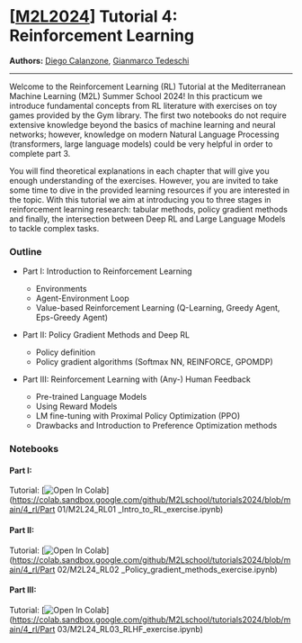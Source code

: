 # [[M2L2024](https://www.m2lschool.org/home)] Tutorial 4: Reinforcement Learning

**Authors:** [Diego Calanzone](https://halixness.github.io), [Gianmarco Tedeschi](#)

--- 

Welcome to the Reinforcement Learning (RL) Tutorial at the Mediterranean Machine Learning (M2L) Summer School 2024!
In this practicum we introduce fundamental concepts from RL literature with exercises on toy games provided by the Gym library. The first two notebooks do not require extensive knowledge beyond the basics of machine learning and neural networks; however, knowledge on modern Natural Language Processing (transformers, large language models) could be very helpful in order to complete part 3.

You will find theoretical explanations in each chapter that will give you enough understanding of the exercises. However, you are invited to take some time to dive in the provided learning resources if you are interested in the topic. With this tutorial we aim at introducing you to three stages in reinforcement learning research: tabular methods, policy gradient methods and finally, the intersection between Deep RL and Large Language Models to tackle complex tasks.   

### Outline

* Part I: Introduction to Reinforcement Learning
  *  Environments
  *  Agent-Environment Loop
  *  Value-based Reinforcement Learning (Q-Learning, Greedy Agent, Eps-Greedy Agent)

* Part II: Policy Gradient Methods and Deep RL
  *  Policy definition
  *  Policy gradient algorithms (Softmax NN, REINFORCE, GPOMDP)

* Part III: Reinforcement Learning with (Any-) Human Feedback
  *  Pre-trained Language Models
  *  Using Reward Models
  *  LM fine-tuning with Proximal Policy Optimization (PPO)
  *  Drawbacks and Introduction to Preference Optimization methods

### Notebooks

#### Part I:
Tutorial: [![Open In 
Colab](https://colab.research.google.com/assets/colab-badge.svg)](https://colab.sandbox.google.com/github/M2Lschool/tutorials2024/blob/main/4_rl/Part 01/M2L24_RL01 _Intro_to_RL_exercise.ipynb)

<!-- Solution: [![Open In 
Colab](https://colab.research.google.com/assets/colab-badge.svg)](https://drive.google.com/file/d/1u_OGwt11bg-yUUgbxRlH4R41EG9JBfr4/view?usp=drive_link) -->

#### Part II:
Tutorial: [![Open In 
Colab](https://colab.research.google.com/assets/colab-badge.svg)](https://colab.sandbox.google.com/github/M2Lschool/tutorials2024/blob/main/4_rl/Part 02/M2L24_RL02 _Policy_gradient_methods_exercise.ipynb)

<!-- Solution: [![Open In 
Colab](https://colab.research.google.com/assets/colab-badge.svg)](https://drive.google.com/file/d/1iCPfAxoFK6YpO8GP9_jDVqMw2dYqlzzh/view?usp=drive_link) -->

#### Part III:
Tutorial: [![Open In 
Colab](https://colab.research.google.com/assets/colab-badge.svg)](https://colab.sandbox.google.com/github/M2Lschool/tutorials2024/blob/main/4_rl/Part 03/M2L24_RL03_RLHF_exercise.ipynb)

<!-- Solution: [![Open In 
Colab](https://colab.research.google.com/assets/colab-badge.svg)](https://drive.google.com/file/d/1jxRALNBypGfKbc0JwL2BRGzl5SvIBwBO/view?usp=drive_link) -->